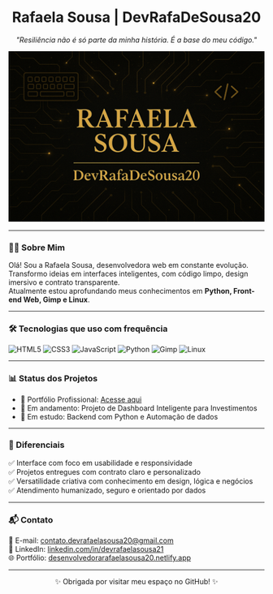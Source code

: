 <h1 align="center">Rafaela Sousa | DevRafaDeSousa20</h1>

<p align="center">
  <em>"Resiliência não é só parte da minha história. É a base do meu código."</em>
</p>

<p align="center">
  <img src="https://github.com/DevRafaDeSousa20/DevRafaDeSousa20/blob/main/RS.png?raw=true" alt="Banner Rafaela Sousa" />
</p>


---

### 👩‍💻 Sobre Mim

Olá! Sou a Rafaela Sousa, desenvolvedora web em constante evolução.  
Transformo ideias em interfaces inteligentes, com código limpo, design imersivo e contrato transparente.  
Atualmente estou aprofundando meus conhecimentos em **Python, Front-end Web, Gimp e Linux**.

---

### 🛠️ Tecnologias que uso com frequência

![HTML5](https://img.shields.io/badge/HTML5-E34F26?style=for-the-badge&logo=html5&logoColor=white)
![CSS3](https://img.shields.io/badge/CSS3-1572B6?style=for-the-badge&logo=css3&logoColor=white)
![JavaScript](https://img.shields.io/badge/JavaScript-F7DF1E?style=for-the-badge&logo=javascript&logoColor=black)
![Python](https://img.shields.io/badge/Python-3776AB?style=for-the-badge&logo=python&logoColor=white)
![Gimp](https://img.shields.io/badge/Gimp-5C5543?style=for-the-badge&logo=gimp&logoColor=white)
![Linux](https://img.shields.io/badge/Linux-FCC624?style=for-the-badge&logo=linux&logoColor=black)

---

### 📊 Status dos Projetos

- 🎯 Portfólio Profissional: [Acesse aqui](https://desenvolvedorarafaelasousa20.netlify.app)
- 🧠 Em andamento: Projeto de Dashboard Inteligente para Investimentos
- 🚀 Em estudo: Backend com Python e Automação de dados

---

### 🎯 Diferenciais

✅ Interface com foco em usabilidade e responsividade  
✅ Projetos entregues com contrato claro e personalizado  
✅ Versatilidade criativa com conhecimento em design, lógica e negócios  
✅ Atendimento humanizado, seguro e orientado por dados

---

### 📬 Contato

📩 E-mail: [contato.devrafaelasousa20@gmail.com](mailto:contato.devrafaelasousa20@gmail.com)  
🔗 LinkedIn: [linkedin.com/in/devrafaelasousa21](https://www.linkedin.com/in/devrafaelasousa21)  
🌐 Portfólio: [desenvolvedorarafaelasousa20.netlify.app](https://desenvolvedorarafaelasousa20.netlify.app)

---

<p align="center">✨ Obrigada por visitar meu espaço no GitHub! ✨</p>
